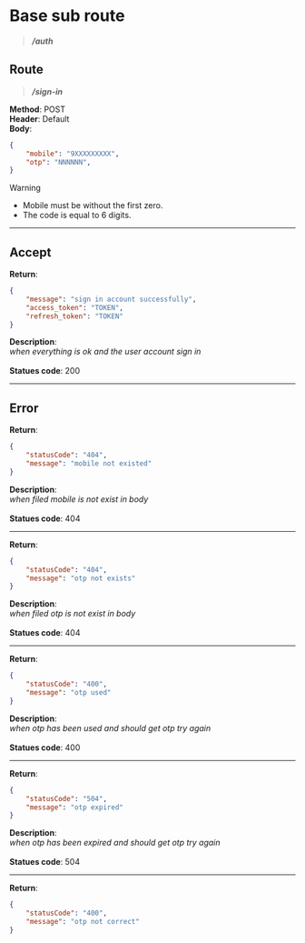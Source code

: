 # Base sub route

> ***/auth***

## Route

> ***/sign-in***

**Method**: POST\
**Header**: Default\
**Body**:

```json
{
    "mobile": "9XXXXXXXXX",
    "otp": "NNNNNN",
}
```

>[!WARNING]
>
> - Mobile must be without the first zero.
> - The code is equal to 6 digits.

***

## Accept

**Return**:

```json
{
    "message": "sign in account successfully",
    "access_token": "TOKEN",
    "refresh_token": "TOKEN"
}
```

**Description**:\
*when everything is ok and the user account sign in*\
\
**Statues code**: 200

***

## Error

**Return**:

```json
{ 
    "statusCode": "404",
    "message": "mobile not existed"
}
```

**Description**:\
*when filed mobile is not exist in body*\
\
**Statues code**: 404

***

**Return**:

```json
{ 
    "statusCode": "404",
    "message": "otp not exists"
}
```

**Description**:\
*when filed otp is not exist in body*\
\
**Statues code**: 404

***

**Return**:

```json
{ 
    "statusCode": "400",
    "message": "otp used"
}
```

**Description**:\
*when otp has been used and should get otp try again*\
\
**Statues code**: 400

***

**Return**:

```json
{ 
    "statusCode": "504",
    "message": "otp expired"
}
```

**Description**:\
*when otp has been expired and should get otp try again*\
\
**Statues code**: 504

***

**Return**:

```json
{ 
    "statusCode": "400",
    "message": "otp not correct"
}
```
